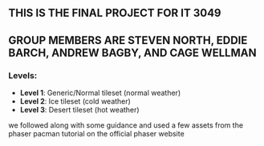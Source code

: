 ## THIS IS THE FINAL PROJECT FOR IT 3049
## GROUP MEMBERS ARE STEVEN NORTH, EDDIE BARCH, ANDREW BAGBY, AND CAGE WELLMAN

### Levels:
- **Level 1**: Generic/Normal tileset (normal weather)
- **Level 2**: Ice tileset (cold weather)
- **Level 3**: Desert tileset (hot weather)

we followed along with some guidance and used a few assets from the phaser pacman tutorial on the official phaser website
